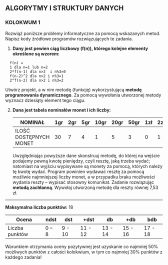 ## ALGORYTMY I STRUKTURY DANYCH
### KOLOKWUM 1

Rozwiąż poniższe problemy informatyczne za pomocą wskazanych metod. Napisz kody źródłowe programów rozwiązujących te zadania.

1. **Dany jest pewien ciąg liczbowy \(f(n)\), którego kolejne elementy określone są wzorem:**

 ```
   f(n) = 
   1 dla n=1 lub n=2 
   2*f(n-1) dla n>2  i n%3=0 
   f(n-2)^2 dla n>2 i n%3=1 
   2^f(n-2) dla n>2 i n%3=2
```

   Utwórz projekt, a w nim metodę (funkcję) wykorzystującą **metodę programowania dynamicznego**. Za pomocą wywołania utworzonej metody wyznacz dziesiąty element tego ciągu.

2. **Dana jest tabela nominałów monet i ich liczby:**

   | NOMINAŁ           | 1gr | 2gr | 5gr | 10gr | 20gr | 50gr | 1zł | 2zł | 5zł |
   |-------------------|-----|-----|-----|------|------|------|-----|-----|-----|
   | ILOŚĆ DOSTĘPNYCH MONET | 30  | 7   | 4   | 1    | 5    | 3    | 0   | 1   | 7   |

   Uwzględniając powyższe dane skonstruuj metodę, do której na wejście podajemy pewną kwotę pieniędzy, czyli resztę, jaką trzeba wydać; natomiast na wyjściu wypisywane są monety za pomocą, których należy tę kwotę wydać. Program powinien wydawać resztę za pomocą możliwie najmniejszej liczby monet, a w przypadku braku możliwości wydania reszty – wypisać stosowny komunikat. Zadanie rozwiązując **metodą zachłanną**. Wywołaj utworzoną metodę dla reszty równej 7,53 zł.

---

**Maksymalna liczba punktów:** 18

| Ocena | ndst | dst | +dst | db   | +db  | bdb  |
|-------|------|-----|------|------|------|------|
| Liczba punktów | 0 – 8 | 9 - 10 | 11 - 12 | 13 - 14 | 15 - 16 | 17 - 18 |

Warunkiem otrzymania oceny pozytywnej jest uzyskanie co najmniej 50% możliwych punktów z całości kolokwium, w tym co najmniej 30% punktów z każdego zadania!

